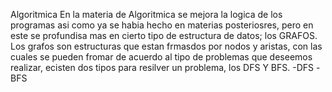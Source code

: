 Algoritmica
En la materia de Algoritmica se mejora la logica de los programas asi como ya se habia hecho en materias posteriosres, pero en este se profundisa
mas en cierto tipo de estructura de datos; los GRAFOS.
Los grafos son estructuras que estan frmasdos por nodos y aristas, con las cuales se pueden fromar de acuerdo al tipo de problemas que deseemos 
realizar, ecisten dos tipos para resilver un problema, los DFS Y BFS.
-DFS
-BFS
